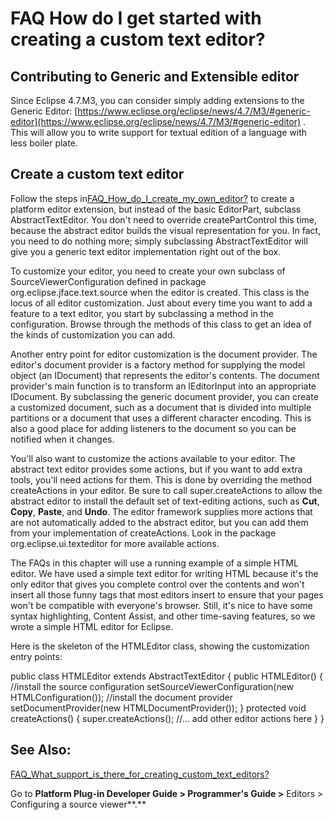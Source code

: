 

FAQ How do I get started with creating a custom text editor?
============================================================

Contributing to Generic and Extensible editor
---------------------------------------------

Since Eclipse 4.7.M3, you can consider simply adding extensions to the Generic Editor: [https://www.eclipse.org/eclipse/news/4.7/M3/#generic-editor](https://www.eclipse.org/eclipse/news/4.7/M3/#generic-editor) . This will allow you to write support for textual edition of a language with less boiler plate.

Create a custom text editor
---------------------------

Follow the steps in[FAQ\_How\_do\_I\_create\_my\_own_editor?](./FAQ_How_do_I_create_my_own_editor.md "FAQ How do I create my own editor?") to create a platform editor extension, but instead of the basic EditorPart, subclass AbstractTextEditor. You don't need to override createPartControl this time, because the abstract editor builds the visual representation for you. In fact, you need to do nothing more; simply subclassing AbstractTextEditor will give you a generic text editor implementation right out of the box.

To customize your editor, you need to create your own subclass of SourceViewerConfiguration defined in package org.eclipse.jface.text.source when the editor is created. This class is the locus of all editor customization. Just about every time you want to add a feature to a text editor, you start by subclassing a method in the configuration. Browse through the methods of this class to get an idea of the kinds of customization you can add.

Another entry point for editor customization is the document provider. The editor's document provider is a factory method for supplying the model object (an IDocument) that represents the editor's contents. The document provider's main function is to transform an IEditorInput into an appropriate IDocument. By subclassing the generic document provider, you can create a customized document, such as a document that is divided into multiple partitions or a document that uses a different character encoding. This is also a good place for adding listeners to the document so you can be notified when it changes.

You'll also want to customize the actions available to your editor. The abstract text editor provides some actions, but if you want to add extra tools, you'll need actions for them. This is done by overriding the method createActions in your editor. Be sure to call super.createActions to allow the abstract editor to install the default set of text-editing actions, such as **Cut**, **Copy**, **Paste**, and **Undo**. The editor framework supplies more actions that are not automatically added to the abstract editor, but you can add them from your implementation of createActions. Look in the package org.eclipse.ui.texteditor for more available actions.

The FAQs in this chapter will use a running example of a simple HTML editor. We have used a simple text editor for writing HTML because it's the only editor that gives you complete control over the contents and won't insert all those funny tags that most editors insert to ensure that your pages won't be compatible with everyone's browser. Still, it's nice to have some syntax highlighting, Content Assist, and other time-saving features, so we wrote a simple HTML editor for Eclipse.

Here is the skeleton of the HTMLEditor class, showing the customization entry points:

   public class HTMLEditor extends AbstractTextEditor {
      public HTMLEditor() {
         //install the source configuration
         setSourceViewerConfiguration(new HTMLConfiguration());
         //install the document provider
         setDocumentProvider(new HTMLDocumentProvider());
      }
      protected void createActions() {
         super.createActions();
         //... add other editor actions here
      }
   }

See Also:
---------

[FAQ\_What\_support\_is\_there\_for\_creating\_custom\_text_editors?](./FAQ_What_support_is_there_for_creating_custom_text_editors.md "FAQ What support is there for creating custom text editors?")

Go to **Platform Plug-in Developer Guide > Programmer's Guide >** Editors > Configuring a source viewer**.**

